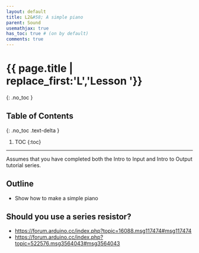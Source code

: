 ```yaml
---
layout: default
title: L2&#58; A simple piano
parent: Sound
usemathjax: true
has_toc: true # (on by default)
comments: true
---
```

# {{ page.title | replace_first:'L','Lesson '}}
{: .no_toc }

## Table of Contents
{: .no_toc .text-delta }

1. TOC
{:toc}
---

Assumes that you have completed both the Intro to Input and Intro to Output tutorial series.

## Outline
- Show how to make a simple piano

## Should you use a series resistor?

- https://forum.arduino.cc/index.php?topic=16088.msg117474#msg117474
- https://forum.arduino.cc/index.php?topic=522576.msg3564043#msg3564043